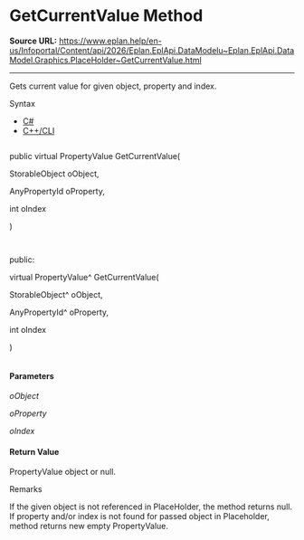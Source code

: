 # GetCurrentValue Method

**Source URL:** https://www.eplan.help/en-us/Infoportal/Content/api/2026/Eplan.EplApi.DataModelu~Eplan.EplApi.DataModel.Graphics.PlaceHolder~GetCurrentValue.html

---

Gets current value for given object, property and index.

Syntax

- [C#](#i-syntax-CS)
- [C++/CLI](#i-syntax-CPP2005)

```
```
public virtual PropertyValue GetCurrentValue( 

   StorableObject oObject,

   AnyPropertyId oProperty,

   int oIndex

)
```
```

```
```
public:

virtual PropertyValue^ GetCurrentValue( 

   StorableObject^ oObject,

   AnyPropertyId^ oProperty,

   int oIndex

)
```
```

#### Parameters

*oObject*


*oProperty*


*oIndex*

#### Return Value

PropertyValue object or null.

Remarks

If the given object is not referenced in PlaceHolder, the method returns null. If property and/or index is not found for passed object in Placeholder, method returns new empty PropertyValue.
